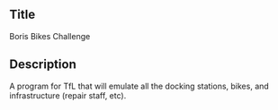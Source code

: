 ## Title
Boris Bikes Challenge

## Description
A program for TfL that will emulate all the docking stations, bikes, and infrastructure (repair staff, etc).
